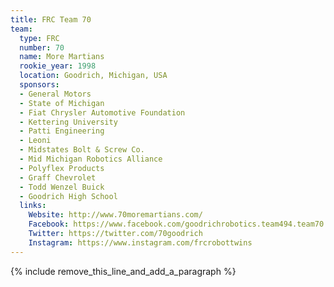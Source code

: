```yaml
---
title: FRC Team 70
team:
  type: FRC
  number: 70
  name: More Martians
  rookie_year: 1998
  location: Goodrich, Michigan, USA
  sponsors:
  - General Motors
  - State of Michigan
  - Fiat Chrysler Automotive Foundation
  - Kettering University
  - Patti Engineering
  - Leoni
  - Midstates Bolt & Screw Co.
  - Mid Michigan Robotics Alliance
  - Polyflex Products
  - Graff Chevrolet
  - Todd Wenzel Buick
  - Goodrich High School
  links:
    Website: http://www.70moremartians.com/
    Facebook: https://www.facebook.com/goodrichrobotics.team494.team70
    Twitter: https://twitter.com/70goodrich
    Instagram: https://www.instagram.com/frcrobottwins
---
```


{% include remove_this_line_and_add_a_paragraph %}